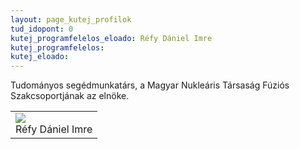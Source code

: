 ```yaml
---
layout: page_kutej_profilok
tud_idopont: 0
kutej_programfelelos_eloado: Réfy Dániel Imre
kutej_programfelelos: 
kutej_eloado: 
---
```


Tudományos segédmunkatárs, a Magyar Nukleáris Társaság Fúziós Szakcsoportjának az elnöke.


 <table class="picture">
<tr>
<td>

<div class="gallery">
    <img src="images/refy_daniel_imre.png" max-width="250" max-height="200">
  <div class="desc">Réfy Dániel Imre</div>
</div>

</td>
</tr>
</table>
